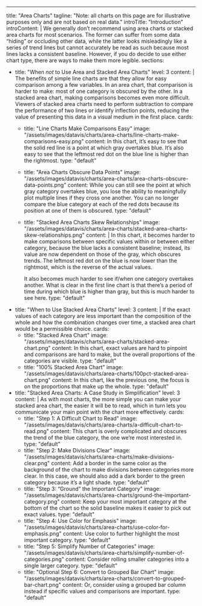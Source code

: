 ---
title: "Area Charts"
tagline: "Note: all charts on this page are for illustrative purposes only and are not based on real data."
introTitle: "Introduction"
introContent: | 
       We generally don’t recommend using area charts or stacked area charts for most scenarios. The former can suffer from some data “hiding” or occluding other data, while the latter looks misleadingly like a series of trend lines but cannot accurately be read as such because most lines lacks a consistent baseline. However, if you do decide to use either chart type, there are ways to make them more legible.
sections:
  - title: "When *not* to Use Area and Stacked Area Charts"
    level: 3
    content: |
        The benefits of simple line charts are that they allow for easy comparison among a few variables. In an area chart, that comparison is harder to make: most of one category is obscured by the other. In a stacked area chart, making comparisons becomes even more difficult. Viewers of stacked area charts need to perform subtraction to compare the performance of two lines or identify inflection points, reducing the value of presenting this data in a visual medium in the first place.
    cards:
    - title: "Line Charts Make Comparisons Easy"
      image: "/assets/images/datavis/charts/area-charts/line-charts-make-comparisons-easy.png"
      content: In this chart, it’s easy to see that the solid red line is a point at which gray overtakes blue. It’s also easy to see that the leftmost red dot on the blue line is higher than the rightmost.
      type: "default"
    - title: "Area Charts Obscure Data Points"
      image: "/assets/images/datavis/charts/area-charts/area-charts-obscure-data-points.png"
      content: While you can still see the point at which gray category overtakes blue, you lose the ability to meaningfully plot multiple lines if they cross one another. You can no longer compare the blue category at each of the red dots because its position at one of them is obscured.
      type: "default"
    - title: "Stacked Area Charts Skew Relationships"
      image: "/assets/images/datavis/charts/area-charts/stacked-area-charts-skew-relationships.png"
      content: | 
         In this chart, it becomes harder to make comparisons between specific values within or between either category, because the blue lacks a consistent baseline; instead, its value are now dependent on those of the gray, which obscures trends. The leftmost red dot on the blue is now lower than the rightmost, which is the reverse of the actual values.

         It also becomes much harder to see if/when one category overtakes another. What is clear in the first line chart is that there’s a period of time during which blue is higher than gray, but this is much harder to see here.
      type: "default"
  - title: "When to Use Stacked Area Charts"
    level: 3
    content: |
        If the exact values of each category are less important than the composition of the whole and how the combination changes over time, a stacked area chart would be a permissible choice.
    cards:
    - title: "Stacked Area Chart"
      image: "/assets/images/datavis/charts/area-charts/stacked-area-chart.png"
      content: In this chart, exact values are hard to pinpoint and comparisons are hard to make, but the overall proportions of the categories are visible.
      type: "default"
    - title: "100% Stacked Area Chart"
      image: "/assets/images/datavis/charts/area-charts/100pct-stacked-area-chart.png"
      content: In this chart, like the previous one, the focus is on the proportions that make up the whole.
      type: "default"
  - title: "Stacked Area Charts: A Case Study in Simplification"
    level: 3
    content: |
        As with most charts, the more simple you can make your stacked area chart, the easier it will be to read, which in turn lets you communicate your main point with the chart more effectively.
    cards:
    - title: "Step 1: A Difficult Chart to Read"
      image: "/assets/images/datavis/charts/area-charts/a-difficult-chart-to-read.png"
      content: This chart is overly complicated and obscures the trend of the blue category, the one we’re most interested in.
      type: "default"
    - title: "Step 2: Make Divisions Clear"
      image: "/assets/images/datavis/charts/area-charts/make-divisions-clear.png"
      content: Add a border in the same color as the background of the chart to make divisions between categories more clear. In this case, we should also add a dark border to the green category because it’s a light shade.
      type: "default"
    - title: "Step 3: “Ground” the Important Category"
      image: "/assets/images/datavis/charts/area-charts/ground-the-important-category.png"
      content: Keep your most important category at the bottom of the chart so the solid baseline makes it easier to pick out exact values.
      type: "default"
    - title: "Step 4: Use Color for Emphasis"
      image: "/assets/images/datavis/charts/area-charts/use-color-for-emphasis.png"
      content: Use color to further highlight the most important category.
      type: "default"
    - title: "Step 5: Simplify Number of Categories"
      image: "/assets/images/datavis/charts/area-charts/simplify-number-of-categories.png"
      content: Consider rolling smaller categories into a single larger category.
      type: "default"
    - title: "Optional Step 6: Convert to Grouped Bar Chart"
      image: "/assets/images/datavis/charts/area-charts/convert-to-grouped-bar-chart.png"
      content: Or, consider using a grouped bar column instead if specific values and comparisons are important.
      type: "default"